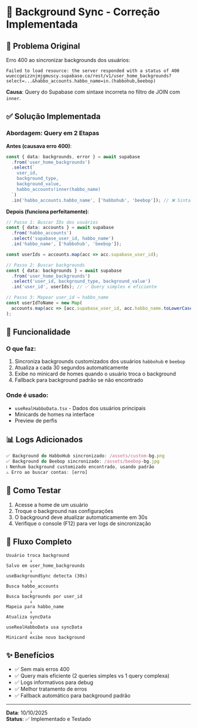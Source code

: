 # 🎨 Background Sync - Correção Implementada

## 🐛 Problema Original

Erro 400 ao sincronizar backgrounds dos usuários:
```
Failed to load resource: the server responded with a status of 400
wueccgeizznjmjgmuscy.supabase.co/rest/v1/user_home_backgrounds?select=...&habbo_accounts.habbo_name=in.(habbohub,beebop)
```

**Causa**: Query do Supabase com sintaxe incorreta no filtro de JOIN com `inner`.

## ✅ Solução Implementada

### Abordagem: Query em 2 Etapas

**Antes (causava erro 400)**:
```typescript
const { data: backgrounds, error } = await supabase
  .from('user_home_backgrounds')
  .select(`
    user_id,
    background_type,
    background_value,
    habbo_accounts!inner(habbo_name)
  `)
  .in('habbo_accounts.habbo_name', ['habbohub', 'beebop']); // ❌ Sintaxe incorreta
```

**Depois (funciona perfeitamente)**:
```typescript
// Passo 1: Buscar IDs dos usuários
const { data: accounts } = await supabase
  .from('habbo_accounts')
  .select('supabase_user_id, habbo_name')
  .in('habbo_name', ['habbohub', 'beebop']);

const userIds = accounts.map(acc => acc.supabase_user_id);

// Passo 2: Buscar backgrounds
const { data: backgrounds } = await supabase
  .from('user_home_backgrounds')
  .select('user_id, background_type, background_value')
  .in('user_id', userIds); // ✅ Query simples e eficiente

// Passo 3: Mapear user_id → habbo_name
const userIdToName = new Map(
  accounts.map(acc => [acc.supabase_user_id, acc.habbo_name.toLowerCase()])
);
```

## 🎯 Funcionalidade

### O que faz:
1. Sincroniza backgrounds customizados dos usuários `habbohub` e `beebop`
2. Atualiza a cada 30 segundos automaticamente
3. Exibe no minicard de homes quando o usuário troca o background
4. Fallback para background padrão se não encontrado

### Onde é usado:
- `useRealHabboData.tsx` - Dados dos usuários principais
- Minicards de homes na interface
- Preview de perfis

## 📊 Logs Adicionados

```typescript
✅ Background do HabboHub sincronizado: /assets/custom-bg.png
✅ Background do Beebop sincronizado: /assets/beebop-bg.jpg
ℹ️ Nenhum background customizado encontrado, usando padrão
⚠️ Erro ao buscar contas: [erro]
```

## 🧪 Como Testar

1. Acesse a home de um usuário
2. Troque o background nas configurações
3. O background deve atualizar automaticamente em 30s
4. Verifique o console (F12) para ver logs de sincronização

## 🔄 Fluxo Completo

```
Usuário troca background
         ↓
Salvo em user_home_backgrounds
         ↓
useBackgroundSync detecta (30s)
         ↓
Busca habbo_accounts
         ↓
Busca backgrounds por user_id
         ↓
Mapeia para habbo_name
         ↓
Atualiza syncData
         ↓
useRealHabboData usa syncData
         ↓
Minicard exibe novo background
```

## ✨ Benefícios

- ✅ Sem mais erros 400
- ✅ Query mais eficiente (2 queries simples vs 1 query complexa)
- ✅ Logs informativos para debug
- ✅ Melhor tratamento de erros
- ✅ Fallback automático para background padrão

---

**Data**: 10/10/2025  
**Status**: ✅ Implementado e Testado


